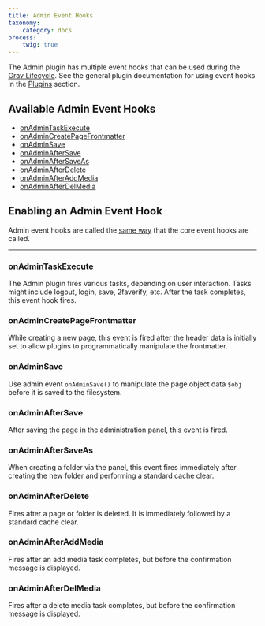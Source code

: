 ```yaml
---
title: Admin Event Hooks
taxonomy:
    category: docs
process:
    twig: true
---
```


The Admin plugin has multiple event hooks that can be used during the [Grav Lifecycle](/plugins/grav-lifecycle).  See the general plugin documentation for using event hooks in the [Plugins](/plugins) section.

## Available Admin Event Hooks
* [onAdminTaskExecute](../admin-events#onAdminTaskExecute)
* [onAdminCreatePageFrontmatter](../admin-events#onAdminCreatePageFrontmatter)
* [onAdminSave](../admin-events#onAdminSave)
* [onAdminAfterSave](../admin-events#onAdminAfterSave)
* [onAdminAfterSaveAs](../admin-events#onAdminAfterSaveAs)
* [onAdminAfterDelete](../admin-events#onAdminAfterDelete)
* [onAdminAfterAddMedia](../admin-events#onAdminAfterAddMedia)
* [onAdminAfterDelMedia](../admin-events#onAdminDelAddMedia)


## Enabling an Admin Event Hook
Admin event hooks are called the [same way](/plugins/plugin-tutorial#step-6-determine-if-the-plugin-should-run) that the core event hooks are called.


* * *

<a name="onAdminTaskExecute"></a>
### onAdminTaskExecute

The Admin plugin fires various tasks, depending on user interaction.  Tasks might include logout, login, save, 2faverify, etc.  After the task completes, this event hook fires.

<a name="onAdminCreatePageFrontmatter"></a>
### onAdminCreatePageFrontmatter

While creating a new page, this event is fired after the header data is initially set to allow plugins to programmatically manipulate the frontmatter.

<a name="onAdminSave"></a>
### onAdminSave

Use admin event `onAdminSave()` to manipulate the page object data `$obj` before it is saved to the filesystem.

<a name="onAdminAfterSave"></a>
### onAdminAfterSave

After saving the page in the administration panel, this event is fired.

<a name="onAdminAfterSaveAs"></a>
### onAdminAfterSaveAs

When creating a folder via the panel, this event fires immediately after creating the new folder and performing a standard cache clear.

<a name="onAdminAfterDelete"></a>
### onAdminAfterDelete

Fires after a page or folder is deleted.  It is immediately followed by a standard cache clear.

<a name="onAdminAfterAddMedia"></a>
### onAdminAfterAddMedia

Fires after an add media task completes, but before the confirmation message is displayed.

<a name="onAdminAfterDelMedia"></a>
### onAdminAfterDelMedia

Fires after a delete media task completes, but before the confirmation message is displayed.
